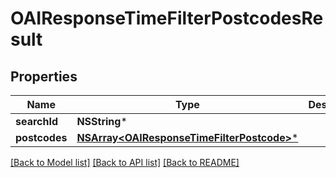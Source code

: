 # OAIResponseTimeFilterPostcodesResult

## Properties
Name | Type | Description | Notes
------------ | ------------- | ------------- | -------------
**searchId** | **NSString*** |  | 
**postcodes** | [**NSArray&lt;OAIResponseTimeFilterPostcode&gt;***](OAIResponseTimeFilterPostcode.md) |  | 

[[Back to Model list]](../README.md#documentation-for-models) [[Back to API list]](../README.md#documentation-for-api-endpoints) [[Back to README]](../README.md)


